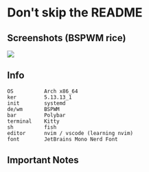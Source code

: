 # Don't skip the README
## Screenshots (BSPWM rice)
<img src = "https://cdn.discordapp.com/attachments/846673042893832195/886288339920097370/unknown.png">

## Info 
```
OS          Arch x86_64
ker         5.13.13_1
init        systemd
de/wm       BSPWM
bar         Polybar
terminal    Kitty
sh          fish
editor      nvim / vscode (learning nvim)
font        JetBrains Mono Nerd Font
```
## Important Notes 
